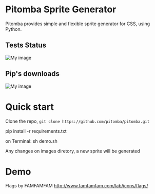 Pitomba Sprite Generator
=================

Pitomba provides simple and flexible sprite generator for CSS, using Python.

Tests Status
-----------------
![My image](https://travis-ci.org/pitomba/pitomba.png)

Pip's downloads
----------------
![My image](https://pypip.in/d/spriter/badge.png)

Quick start
=================

Clone the repo, `git clone https://github.com/pitomba/pitomba.git`

pip install -r requirements.txt

on Terminal:
sh demo.sh

Any changes on images diretory, a new sprite will be generated

Demo
=================

Flags by FAMFAMFAM
http://www.famfamfam.com/lab/icons/flags/
